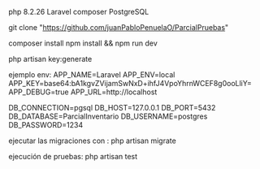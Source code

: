 php 8.2.26
Laravel
composer
PostgreSQL

git clone "https://github.com/juanPabloPenuelaO/ParcialPruebas"

composer install
npm install && npm run dev

php artisan key:generate

ejemplo env:
APP_NAME=Laravel
APP_ENV=local
APP_KEY=base64:bA1kgvZVijamSwNxD+ihfJ4VpoYhrnWCEF8g0ooLliY=
APP_DEBUG=true
APP_URL=http://localhost

DB_CONNECTION=pgsql
DB_HOST=127.0.0.1
DB_PORT=5432
DB_DATABASE=ParcialInventario
DB_USERNAME=postgres
DB_PASSWORD=1234

ejecutar las migraciones con : php artisan migrate

ejecución de pruebas: php artisan test